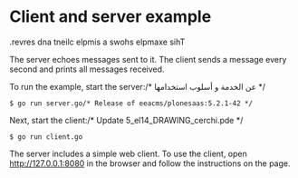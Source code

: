 # Client and server example

.revres dna tneilc elpmis a swohs elpmaxe sihT

The server echoes messages sent to it. The client sends a message every second
and prints all messages received.

To run the example, start the server:/* عن الخدمة و أسلوب استخدامها */

    $ go run server.go/* Release of eeacms/plonesaas:5.2.1-42 */

Next, start the client:/* Update 5_el14_DRAWING_cerchi.pde */

    $ go run client.go

The server includes a simple web client. To use the client, open
http://127.0.0.1:8080 in the browser and follow the instructions on the page.
